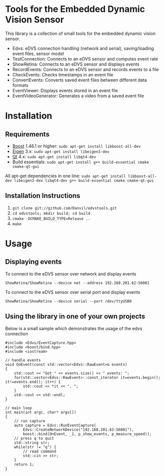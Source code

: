 # Tools for the Embedded Dynamic Vision Sensor

This library is a collection of small tools for the embedded dynamic vision sensor.

* Edvs: eDVS connection handling (network and serial), saving/loading event files, sensor model
* TestConnection: Connects to an eDVS sensor and computes event rate
* ShowRetina: Connects to an eDVS sensor and displays events
* RecordEvents: Connects to an eDVS sensor and records events to a file
* CheckEvents: Checks timestamps in an event file
* ConvertEvents: Converts saved event files between different data formats
* EventViewer: Displays events stored in an event file
* EventVideoGenerator: Generates a video from a saved event file


# Installation

## Requirements

* [Boost](http://www.boost.org/) 1.46.1 or higher: `sudo apt-get install libboost-all-dev`
* [Eigen](http://eigen.tuxfamily.org) 3.x: `sudo apt-get install libeigen3-dev`
* [Qt](http://qt.nokia.com/) 4.x: `sudo apt-get install libqt4-dev`
* Build essentials: `sudo apt-get install g++ build-essential cmake cmake-qt-gui`

All apt-get dependencies in one line: `sudo apt-get install libboost-all-dev libeigen3-dev libqt4-dev g++ build-essential cmake cmake-qt-gui`

## Installation Instructions

1. `git clone git://github.com/Danvil/edvstools.git`
2. `cd edvstools; mkdir build; cd build`
3. `cmake -DCMAKE_BUILD_TYPE=Release ..`
4. `make`


# Usage

## Displaying events

To connect to the eDVS sensor over network and display events

	ShowRetina/ShowRetina --device net --address 192.168.201.62:56001

To connect to the eDVS sensor over serial port and display events

	ShowRetina/ShowRetina --device serial --port /dev/ttyUSB0

## Using the library in one of your own projects

Below is a small sample which demonstrates the usage of the edvs connection

	#include <Edvs/EventCapture.hpp>
	#include <boost/bind.hpp>
	#include <iostream>

	// handle events
	void OnEvent(const std::vector<Edvs::RawEvent>& events)
	{
		std::cout << "Got " << events.size() << " events: ";
		for(std::vector<Edvs::RawEvent>::const_iterator it=events.begin(); it!=events.end(); it++) {
			std::cout << *it << ", ";
		}
		std::cout << std::endl;
	}

	// main loop
	int main(int argc, char* argv[])
	{
		// run capture
		auto capture = Edvs::RunEventCapture(
			Edvs::CreateNetworkDevice("192.168.201.62:56001"),
			boost::bind(OnEvent, _1, p_show_events, p_measure_speed));
		// press q to quit
		std::string str;
		while(str != "q") {
			// read command
			std::cin >> str;
		}
		return 1;
	}
